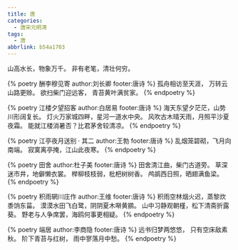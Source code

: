 ```yaml
---
title: 唐
categories:
  - 唐宋元明清
tags:
  - 唐
abbrlink: b54a1703
---
```


山高水长，物象万千。
非有老笔，清壮何穷。

<!-- more -->

{% poetry 酬李穆见寄 author:刘长卿 footer:唐诗 %}
孤舟相访至天涯，
万转云山路更赊。
欲扫柴门迎远客，
青苔黄叶满贫家。
{% endpoetry %}

{% poetry 江楼夕望招客 author:白居易 footer:唐诗 %}
海天东望夕茫茫，山势川形阔复长。
灯火万家城四畔，星河一道水中央。
风吹古木晴天雨，月照平沙夏夜霜。
能就江楼消暑否？比君茅舍较清凉。
{% endpoetry %}

{% poetry 江亭夜月送别 · 其二 author:王勃 footer:唐诗 %}
乱烟笼碧砌，飞月向南端。
寂寞离亭掩，江山此夜寒。
{% endpoetry %}

{% poetry 田舍 author:杜子美 footer:唐诗 %}
田舍清江曲，柴门古道旁。
草深迷市井，地僻懒衣裳。
榉柳枝枝弱，枇杷树树香。
鸬鹚西日照，晒翅满鱼梁。
{% endpoetry %}

{% poetry 积雨辋川庄作 author:王维 footer:唐诗 %}
积雨空林烟火迟，蒸黎炊黍饷东菑。
漠漠水田飞白鹭，阴阴夏木啭黄鹂。
山中习静观朝槿，松下清斋折露葵。
野老与人争席罢，海鸥何事更相疑。
{% endpoetry %}

{% poetry 端居 author:李商隐 footer:唐诗 %}
远书归梦两悠悠，
只有空床敌素秋。
阶下青苔与红树，
雨中寥落月中愁。
{% endpoetry %}
